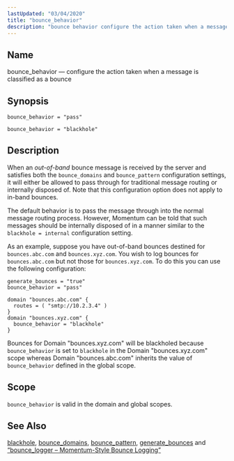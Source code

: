 ```yaml
---
lastUpdated: "03/04/2020"
title: "bounce_behavior"
description: "bounce behavior configure the action taken when a message is classified as a bounce bounce behavior pass bounce behavior blackhole When an out of band bounce message is received by the server and satisfies both the bounce domains and bounce pattern configuration settings it will either be allowed to pass..."
---
```


<a name="conf.ref.bounce_behavior"></a> 
## Name

bounce_behavior — configure the action taken when a message is classified as a bounce

## Synopsis

`bounce_behavior = "pass"`

`bounce_behavior = "blackhole"`

<a name="idp8319248"></a> 
## Description

When an *out-of-band* bounce message is received by the server and satisfies both the `bounce_domains` and `bounce_pattern` configuration settings, it will either be allowed to pass through for traditional message routing or internally disposed of. Note that this configuration option does not apply to in-band bounces.

The default behavior is to pass the message through into the normal message routing process. However, Momentum can be told that such messages should be internally disposed of in a manner similar to the `blackhole = internal` configuration setting.

As an example, suppose you have out-of-band bounces destined for `bounces.abc.com` and `bounces.xyz.com`. You wish to log bounces for `bounces.abc.com` but not those for `bounces.xyz.com`. To do this you can use the following configuration:

```
generate_bounces = "true"
bounce_behavior = "pass"

domain "bounces.abc.com" {
  routes = ( "smtp://10.2.3.4" )
}
domain "bounces.xyz.com" {
  bounce_behavior = "blackhole"
}
```

Bounces for Domain "bounces.xyz.com" will be blackholed because `bounce_behavior` is set to `blackhole` in the Domain "bounces.xyz.com" scope whereas Domain "bounces.abc.com" inherits the value of `bounce_behavior` defined in the global scope.

<a name="idp8328416"></a> 
## Scope

`bounce_behavior` is valid in the domain and global scopes.

<a name="idp8330464"></a> 
## See Also

[blackhole](/momentum/3/3-reference/3-reference-conf-ref-blackhole), [bounce_domains](/momentum/3/3-reference/3-reference-conf-ref-bounce-domains), [bounce_pattern](/momentum/3/3-reference/3-reference-conf-ref-bounce-pattern), [generate_bounces](/momentum/3/3-reference/3-reference-conf-ref-generate-bounces) and [“bounce_logger – Momentum-Style Bounce Logging”](/momentum/3/3-reference/3-reference-modules-bounce-logger)